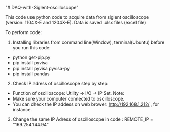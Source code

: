 "# DAQ-with-Siglent-oscilloscope" 

This code use python code to acquire data from siglent oscilloscope (version: 1104X-E and 1204X-E). 
Data is saved .xlsx files (excel file)

To perform code:
1) Installing libraries from command line(Window), terminal(Ubuntu) before you run this code:
  + python get-pip.py 
  + pip install pyvisa  
  + pip install pyvisa pyvisa-py 
  + pip install pandas
    
2) Check IP adress of oscilloscope step by step:
  + Function of oscilloscope: Utility -> I/O -> IP Set.
  Note:
  + Make sure your computer connected to oscilloscope.
  + You can check the IP addess on web brower: http://192.168.1.212/ , for instance.
    
3) Change the same IP Adress of oscilloscope in code : REMOTE_IP = "169.254.144.94"
   

